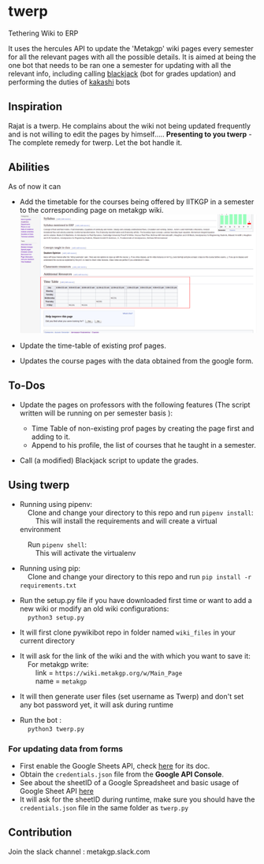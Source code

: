 # twerp
Tethering Wiki to ERP

It uses the hercules API to update the 'Metakgp' wiki pages every semester for all the relevant pages with all the possible details. It is aimed at being the one bot that needs to be ran one a semester for updating with all the relevant info, including calling [blackjack](https://github.com/metakgp/blackjack/blob/master/blackjack.py) (bot for grades updation) and performing the duties of [kakashi](https://github.com/metakgp/kakashi) bots

## Inspiration

Rajat is a twerp. He complains about the wiki not being updated frequently and is not willing to edit the pages by himself..... **Presenting to you twerp** - The complete remedy for twerp. Let the bot handle it.

## Abilities

As of now it can

- Add the timetable for the courses being offered by IITKGP in a semester to the corresponding page on metakgp wiki.
![Example](https://github.com/Ayushk4/twerp/blob/master/twerp.png)

- Update the time-table of existing prof pages.
- Updates the course pages with the data obtained from the google form.

## To-Dos

- Update the pages on professors with the following features (The script written will be running on per semester basis ):
  - Time Table of non-existing prof pages by creating the page first and adding to it.
  - Append to his profile, the list of courses that he taught in a semester.

- Call (a modified) Blackjack script to update the grades.

## Using twerp

- Running using pipenv:  
    &nbsp; &nbsp; Clone and change your directory to this repo and run `pipenv install`:  
            &nbsp; &nbsp; &nbsp; &nbsp; This will install the requirements and will create a virtual environment

    &nbsp; &nbsp; Run `pipenv shell`:  
            &nbsp; &nbsp; &nbsp; &nbsp; This will activate the virtualenv

- Running using pip:  
    &nbsp; &nbsp; Clone and change your directory to this repo and run `pip install -r requirements.txt`

- Run the setup.py file if you have downloaded first time  or want to add a new wiki or modify an old wiki configurations:  
    &nbsp; &nbsp; `python3 setup.py`

- It will first clone pywikibot repo in folder named `wiki_files` in your current directory

- It will ask for the link of the wiki and the with which you want to save it:  
    &nbsp; &nbsp; For metakgp write:  
        &nbsp; &nbsp; &nbsp; &nbsp; link = `https://wiki.metakgp.org/w/Main_Page`  
        &nbsp; &nbsp; &nbsp; &nbsp; name = `metakgp`

- It will then generate user files (set username as Twerp) and don't set any bot password yet, it will ask during runtime

- Run the bot :  
    &nbsp; &nbsp; `python3 twerp.py`

### For updating data from forms

- First enable the Google Sheets API, check [here](https://developers.google.com/sheets/api/) for its doc.
- Obtain the `credentials.json` file from the **Google API Console**.
- See about the sheetID of a Google Spreadsheet and basic usage of Google Sheet API [here](https://developers.google.com/sheets/api/guides/concepts)
- It will ask for the sheetID during runtime, make sure you should have the `credentials.json` file in the same folder as `twerp.py`

## Contribution

Join the slack channel : metakgp.slack.com
